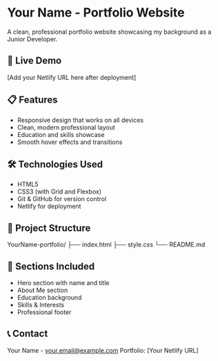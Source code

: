 # Your Name - Portfolio Website

A clean, professional portfolio website showcasing my background as a Junior Developer.

## 🚀 Live Demo
[Add your Netlify URL here after deployment]

## 📋 Features
- Responsive design that works on all devices
- Clean, modern professional layout
- Education and skills showcase
- Smooth hover effects and transitions

## 🛠️ Technologies Used
- HTML5
- CSS3 (with Grid and Flexbox)
- Git & GitHub for version control
- Netlify for deployment

## 📁 Project Structure
YourName-portfolio/
├── index.html
├── style.css
└── README.md

## 🎯 Sections Included
- Hero section with name and title
- About Me section
- Education background
- Skills & Interests
- Professional footer

## 📞 Contact
Your Name - [your.email@example.com](mailto:your.email@example.com)
Portfolio: [Your Netlify URL]

